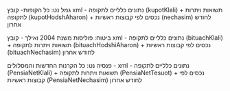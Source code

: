 גמל נט:
כל הקופות- קובץ xml - נתונים כלליים לתקופה (kupotKlali) + תשואות ויתרות לתקופה (kupotHodshAharon) + נכסים לפי קבוצות ראשיות (nechasim) לחודש אחרון

ביטוח:
פוליסות משנת 2004 ואילך - קובץ xml - נתונים כלליים לתקופה (bituachKlali) + תשואות ויתרות לתקופה (bituachHodshiAharon) + נכסים לפי קבוצות ראשיות (bituachNechasim) לחודש אחרון

פנסיה נט:
כל הקרנות החדשות והמסלולים - xml - נתונים כלליים לתקופה (PensiaNetKlali) + תשואות ויתרות לתקופה (PensiaNetTesuot) + נכסים לפי קבוצות ראשיות (PensiaNetNechasim) לחודש אחרון
